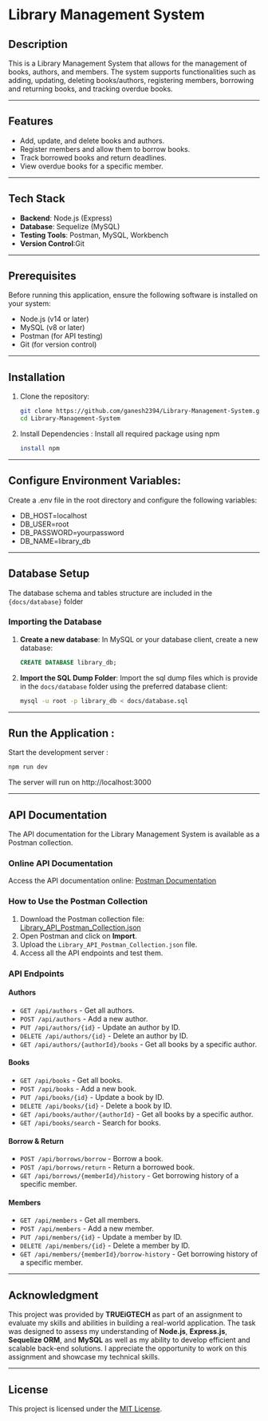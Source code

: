 # Library Management System

## Description

This is a Library Management System that allows for the management of books, authors, and members. The system supports functionalities such as adding, updating, deleting books/authors, registering members, borrowing and returning books, and tracking overdue books.

---

## Features

- Add, update, and delete books and authors.
- Register members and allow them to borrow books.
- Track borrowed books and return deadlines.
- View overdue books for a specific member.

---

## Tech Stack

- **Backend**: Node.js (Express)
- **Database**: Sequelize (MySQL)
- **Testing Tools**: Postman, MySQL, Workbench
- **Version Control**:Git

---

## Prerequisites

Before running this application, ensure the following software is installed on your system:

- Node.js (v14 or later)
- MySQL (v8 or later)
- Postman (for API testing)
- Git (for version control)

---

## Installation

1. Clone the repository:

   ```bash
   git clone https://github.com/ganesh2394/Library-Management-System.git
   cd Library-Management-System
   ```

2. Install Dependencies : Install all required package using npm
   ```bash
   install npm
   ```

---

## Configure Environment Variables:

Create a .env file in the root directory and configure the following variables:

- DB_HOST=localhost
- DB_USER=root
- DB_PASSWORD=yourpassword
- DB_NAME=library_db

---

## Database Setup

The database schema and tables structure are included in the `{docs/database}` folder

### Importing the Database

1. **Create a new database**:
   In MySQL or your database client, create a new database:
   ```sql
   CREATE DATABASE library_db;
   ```
2. **Import the SQL Dump Folder**:
   Import the sql dump files which is provide in the `docs/database` folder using the preferred database client:
   ```bash
   mysql -u root -p library_db < docs/database.sql
   ```

---

## Run the Application :

Start the development server :

```bash
npm run dev
```

The server will run on http://localhost:3000

---

## API Documentation

The API documentation for the Library Management System is available as a Postman collection.

### Online API Documentation

Access the API documentation online: [Postman Documentation](https://documenter.getpostman.com/view/38671941/2sAYQakWbA)

### How to Use the Postman Collection

1. Download the Postman collection file: [Library_API_Postman_Collection.json](/docs/Library%20Management%20System.postman_collection.json)
2. Open Postman and click on **Import**.
3. Upload the `Library_API_Postman_Collection.json` file.
4. Access all the API endpoints and test them.

### API Endpoints

#### Authors

- `GET /api/authors` - Get all authors.
- `POST /api/authors` - Add a new author.
- `PUT /api/authors/{id}` - Update an author by ID.
- `DELETE /api/authors/{id}` - Delete an author by ID.
- `GET /api/authors/{authorId}/books` - Get all books by a specific author.

#### Books

- `GET /api/books` - Get all books.
- `POST /api/books` - Add a new book.
- `PUT /api/books/{id}` - Update a book by ID.
- `DELETE /api/books/{id}` - Delete a book by ID.
- `GET /api/books/author/{authorId}` - Get all books by a specific author.
- `GET /api/books/search` - Search for books.

#### Borrow & Return

- `POST /api/borrows/borrow` - Borrow a book.
- `POST /api/borrows/return` - Return a borrowed book.
- `GET /api/borrows/{memberId}/history` - Get borrowing history of a specific member.

#### Members

- `GET /api/members` - Get all members.
- `POST /api/members` - Add a new member.
- `PUT /api/members/{id}` - Update a member by ID.
- `DELETE /api/members/{id}` - Delete a member by ID.
- `GET /api/members/{memberId}/borrow-history` - Get borrowing history of a specific member.

---

## Acknowledgment

This project was provided by **TRUEiGTECH** as part of an assignment to evaluate my skills and abilities in building a real-world application. The task was designed to assess my understanding of **Node.js**, **Express.js**, **Sequelize ORM**, and **MySQL** as well as my ability to develop efficient and scalable back-end solutions. I appreciate the opportunity to work on this assignment and showcase my technical skills.

---


## License

This project is licensed under the [MIT License](LICENSE).